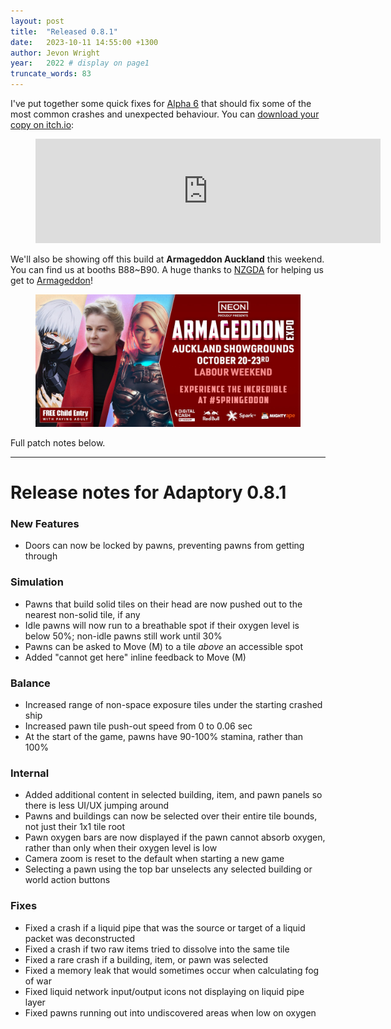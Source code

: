 ```yaml
---
layout: post
title:  "Released 0.8.1"
date:   2023-10-11 14:55:00 +1300
author: Jevon Wright
year:   2022 # display on page1
truncate_words: 83
---
```


I've put together some quick fixes for [Alpha 6](/2023/10/11/alpha-6)
that should fix some of the most common crashes and unexpected behaviour.
You can [download your copy on itch.io](https://soundasleepful.itch.io/adaptory/purchase?popup=1):

<figure class="itch">
  <iframe src="https://itch.io/embed/1764047?linkback=true&amp;bg_color=2c364e&amp;fg_color=d9d9d9&amp;link_color=F1DA92&amp;border_color=1c263e" width="552" height="167" frameborder="0"><a href="https://soundasleepful.itch.io/adaptory">Adaptory by soundasleepful</a></iframe>
</figure>

We'll also be showing off this build at **Armageddon Auckland** this weekend.
You can find us at booths B88\~B90. A huge thanks to
[NZGDA](https://www.nzgda.com) for helping us get to
[Armageddon](https://www.armageddonexpo.com/)!

<figure class="image">
  <a href="/assets/screenshots/2023-10-18-armageddon-auckland.jpg"><img src="/assets/screenshots/2023-10-18-armageddon-auckland.jpg"></a>
</figure>

Full patch notes below.

---

# Release notes for Adaptory 0.8.1

### New Features

- Doors can now be locked by pawns, preventing pawns from getting through

### Simulation

- Pawns that build solid tiles on their head are now pushed out to the nearest non-solid tile, if any
- Idle pawns will now run to a breathable spot if their oxygen level is below 50%; non-idle pawns still work until 30%
- Pawns can be asked to Move (M) to a tile _above_ an accessible spot
- Added "cannot get here" inline feedback to Move (M)

### Balance

- Increased range of non-space exposure tiles under the starting crashed ship
- Increased pawn tile push-out speed from 0 to 0.06 sec
- At the start of the game, pawns have 90-100% stamina, rather than 100%

### Internal

- Added additional content in selected building, item, and pawn panels so there is less UI/UX jumping around
- Pawns and buildings can now be selected over their entire tile bounds, not just their 1x1 tile root
- Pawn oxygen bars are now displayed if the pawn cannot absorb oxygen, rather than only when their oxygen level is low
- Camera zoom is reset to the default when starting a new game
- Selecting a pawn using the top bar unselects any selected building or world action buttons

### Fixes

- Fixed a crash if a liquid pipe that was the source or target of a liquid packet was deconstructed
- Fixed a crash if two raw items tried to dissolve into the same tile
- Fixed a rare crash if a building, item, or pawn was selected
- Fixed a memory leak that would sometimes occur when calculating fog of war
- Fixed liquid network input/output icons not displaying on liquid pipe layer
- Fixed pawns running out into undiscovered areas when low on oxygen
